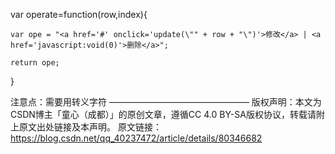var operate=function(row,index){

    var ope = "<a href='#' onclick='update(\"" + row + "\")'>修改</a> | <a href='javascript:void(0)'>删除</a>";

    return ope;

}

 

注意点：需要用转义字符
————————————————
版权声明：本文为CSDN博主「童心（成都）」的原创文章，遵循CC 4.0 BY-SA版权协议，转载请附上原文出处链接及本声明。
原文链接：https://blog.csdn.net/qq_40237472/article/details/80346682
